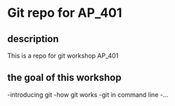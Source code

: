 # Git repo for AP_401

## description

This is a repo for git workshop AP_401

## the goal of this workshop

-introducing git
-how git works
-git in command line
-...
